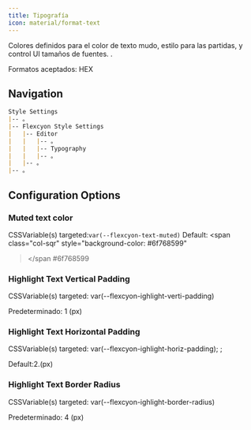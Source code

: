 ```yaml
---
title: Tipografía
icon: material/format-text
---
```


Colores definidos para el color de texto mudo, estilo para las partidas, y control UI
tamaños de fuentes.
.

Formatos aceptados: HEX

## Navigation

```md
Style Settings
|-- 。
|-- Flexcyon Style Settings
|   |-- Editor
|   |   |-- 。
|   |   |-- Typography
|   |   |-- 。
|   |-- 。
|-- 。
```

## Configuration Options

### Muted text color

CSSVariable(s) targeted:`var(--flexcyon-text-muted)`
Default:
<span class="col-sqr" style="background-color: #6f768599"
></span
>#6f768599

### Highlight Text Vertical Padding

CSSVariable(s) targeted: var(--flexcyon-ighlight-verti-padding)

Predeterminado: 1 (px)

### Highlight Text Horizontal Padding

CSSVariable(s) targeted: var(--flexcyon-ighlight-horiz-padding);
;

Default:2.(px)

### Highlight Text Border Radius

CSSVariable(s) targeted: var(--flexcyon-ighlight-border-radius)

Predeterminado: 4 (px)
